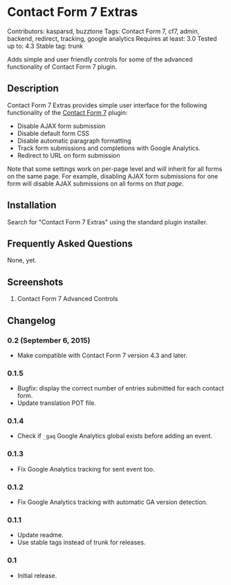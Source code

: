# Contact Form 7 Extras

Contributors: kasparsd, buzztone
Tags: Contact Form 7, cf7, admin, backend, redirect, tracking, google analytics
Requires at least: 3.0
Tested up to: 4.3
Stable tag: trunk

Adds simple and user friendly controls for some of the advanced functionality of Contact Form 7 plugin.


## Description

Contact Form 7 Extras provides simple user interface for the following functionality of the [Contact Form 7](http://wordpress.org/plugins/contact-form-7/) plugin:

- Disable AJAX form submission
- Disable default form CSS
- Disable automatic paragraph formatting
- Track form submissions and completions with Google Analytics.
- Redirect to URL on form submission

Note that some settings work on per-page level and will inherit for all forms on the same page. For example, disabling AJAX form submissions for one form will disable AJAX submissions on all forms on _that page_.


## Installation

Search for "Contact Form 7 Extras" using the standard plugin installer.


## Frequently Asked Questions

None, yet.


## Screenshots

1. Contact Form 7 Advanced Controls


## Changelog

### 0.2 (September 6, 2015)

- Make compatible with Contact Form 7 version 4.3 and later.

### 0.1.5

- Bugfix: display the correct number of entries submitted for each contact form.
- Update translation POT file.

### 0.1.4

- Check if `_gaq` Google Analytics global exists before adding an event.

### 0.1.3

- Fix Google Analytics tracking for sent event too.

### 0.1.2

- Fix Google Analytics tracking with automatic GA version detection.

### 0.1.1

- Update readme.
- Use stable tags instead of trunk for releases.

### 0.1

- Initial release.
